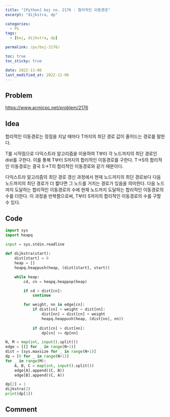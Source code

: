 ```yaml
---
title: "[Python] boj no. 2176 : 합리적인 이동경로"
excerpt: "dijkstra, dp"

categories:
  - PS
tags:
  - [boj, dijkstra, dp]

permalink: /ps/boj-2176/

toc: true
toc_sticky: true

date: 2022-11-06
last_modified_at: 2022-11-06
---
```


## Problem

<https://www.acmicpc.net/problem/2176>

## Idea

합리적인 이동경로는 정점을 지날 때마다 T까지의 최단 경로 값이 줄어드는 경로를 말한다.

T를 시작점으로 다익스트라 알고리즘을 이용하여 T부터 각 노드까지의 최단 경로인 dist를 구한다. 이를 통해 T부터 S까지의 합리적인 이동경로를 구한다. T->S의 합리적인 이동경로는 결국 S->T의 합리적인 이동경로와 같기 때문이다.

다익스트라 알고리즘의 최단 경로 갱신 과정에서 현재 노드까지의 최단 경로보다 다음 노드까지의 최단 경로가 더 짧다면
그 노드를 거치는 경로가 있음을 의미한다. 다음 노드까지 도달하는 합리적인 이동경로의 수에 현재 노드까지 도달하는 합리적인 이동경로의 수를 더한다. 이 과정을 반복함으로써, T부터 S까지의 합리적인 이동경로의 수를 구할 수 있다.

## Code

```py
import sys
import heapq

input = sys.stdin.readline
   
def dijkstra(start):
    dist[start] = 0
    heap = []
    heapq.heappush(heap, (dist[start], start))

    while heap:
        cd, cn = heapq.heappop(heap)

        if cd > dist[cn]:
            continue

        for weight, nn in edge[cn]:
            if dist[cn] + weight < dist[nn]:
                dist[nn] = dist[cn] + weight
                heapq.heappush(heap, (dist[nn], nn))
                
            if dist[cn] > dist[nn]:
                dp[cn] += dp[nn]

N, M = map(int, input().split())
edge = [[] for _ in range(N+1)]
dist = [sys.maxsize for _ in range(N+1)]
dp = [0 for _ in range(N+1)]
for _ in range(M):
    A, B, C = map(int, input().split())
    edge[A].append((C, B))
    edge[B].append((C, A))

dp[2] = 1
dijkstra(2)
print(dp[1])
```

## Comment
